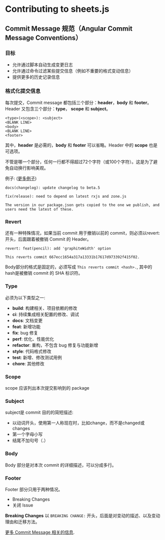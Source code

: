 # Contributing to sheets.js

## <a name="commit"></a> Commit Message 规范（Angular Commit Message Conventions）

### 目标

- 允许通过脚本自动生成变更日志
- 允许通过命令过滤某些提交信息（例如不重要的格式变动信息）
- 提供更多的历史记录信息

### 格式化提交信息
每次提交，Commit message 都包括三个部分：**header**，**body** 和 **footer**。Header 又包含三个部分：**type**， **scope** 和 **subject**。

```
<type>(<scope>): <subject>
<BLANK LINE>
<body>
<BLANK LINE>
<footer>
```

其中，**header** 是必需的，**body** 和 **footer** 可以省略。Header 中的 **scope** 也是可选项。

不管是哪一个部分，任何一行都不得超过72个字符（或100个字符）。这是为了避免自动换行影响美观。

例子: ([更多例子](https://github.com/angular/angular/commits/master))

```
docs(changelog): update changelog to beta.5
```
```
fix(release): need to depend on latest rxjs and zone.js

The version in our package.json gets copied to the one we publish, and users need the latest of these.
```

### Revert

还有一种特殊情况，如果当前 commit 用于撤销以前的 commit，则必须以revert:开头，后面跟着被撤销 Commit 的 Header。

```
revert: feat(pencil): add 'graphiteWidth' option

This reverts commit 667ecc1654a317a13331b17617d973392f415f02.
```
Body部分的格式是固定的，必须写成 `This reverts commit <hash>.`, 其中的hash是被撤销 commit 的 SHA 标识符。

### Type
必须为以下类型之一:

* **build**: 构建相关、项目依赖的修改
* **ci**: 持续集成相关配置的修改、调试
* **docs**: 文档变更
* **feat**: 新增功能
* **fix**: bug 修复
* **perf**: 优化、性能优化
* **refactor**: 重构，不包含 bug 修复与功能新增
* **style**: 代码格式修改
* **test**: 新增、修改测试用例
* **chore**: 其他修改

### Scope
scope 应该列出本次提交影响到的 package

### Subject
subject是 commit 目的的简短描述:

* 以动词开头，使用第一人称现在时，比如change，而不是changed或changes
* 第一个字母小写
* 结尾不加句号（.）

### Body
Body 部分是对本次 commit 的详细描述，可以分成多行。

### Footer
Footer 部分只用于两种情况。

- Breaking Changes
- 关闭 Issue

**Breaking Changes** 以 `BREAKING CHANGE:` 开头，后面是对变动的描述、以及变动理由和迁移方法。

[更多 Commit Message 相关的信息](https://docs.google.com/document/d/1QrDFcIiPjSLDn3EL15IJygNPiHORgU1_OOAqWjiDU5Y/edit#).
